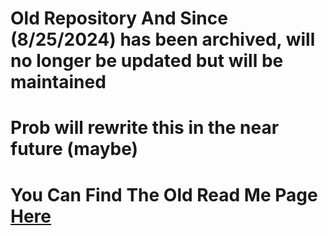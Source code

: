 # Old Repository And Since (8/25/2024) has been archived, will no longer be updated but will be maintained

# Prob will rewrite this in the near future (maybe)

# You Can Find The Old Read Me Page [Here](https://github.com/VoxyB89/RiconFNLauncher/wiki/Old-ReadMe-Page)
